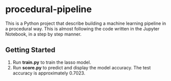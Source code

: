 # procedural-pipeline
This is a Python project that describe building a machine learning pipeline in a procedural way. This is almost following the code written in the Jupyter Notebook, in a step by step manner.



## Getting Started

1. Run **train.py** to train the lasso model.
3. Run **score.py** to predict and display the model accuracy. The test accuracy is approximately 0.7023.